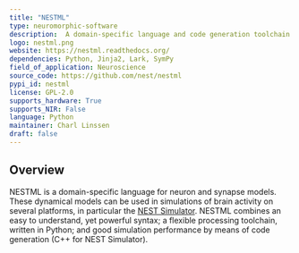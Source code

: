 ```yaml
---
title: "NESTML"
type: neuromorphic-software
description:  A domain-specific language and code generation toolchain for neuron and synapse models in spiking neural network simulation
logo: nestml.png
website: https://nestml.readthedocs.org/
dependencies: Python, Jinja2, Lark, SymPy
field_of_application: Neuroscience
source_code: https://github.com/nest/nestml
pypi_id: nestml
license: GPL-2.0
supports_hardware: True
supports_NIR: False
language: Python
maintainer: Charl Linssen
draft: false
---
```



## Overview
NESTML is a domain-specific language for neuron and synapse models. These dynamical models can be used in simulations of brain activity on several platforms, in particular the [NEST Simulator](https://nest-simulator.readthedocs.org/). NESTML combines an easy to understand, yet powerful syntax; a flexible processing toolchain, written in Python; and good simulation performance by means of code generation (C++ for NEST Simulator).
